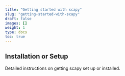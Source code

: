 ```yaml
---
title: "Getting started with scapy"
slug: "getting-started-with-scapy"
draft: false
images: []
weight: 1
type: docs
toc: true
---
```


## Installation or Setup
Detailed instructions on getting scapy set up or installed.

